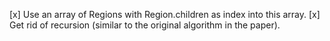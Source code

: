 [x] Use an array of Regions with Region.children as index into this array.
[x] Get rid of recursion (similar to the original algorithm in the paper).
